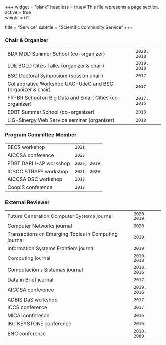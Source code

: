 +++
widget = "blank"
headless = true  # This file represents a page section.
active = true  
weight = 61

title    = "Service"
subtitle = "Scientific Community Service"
+++

### Chair & Organizer
| | |
|---|---|
|BDA MDD Summer School (co-organizer) | `2020, 2018`
|LDE BOLD Cities Talks (organizer & chair) | `2019, 2018`
|BSC Doctoral Symposium (session chair) | `2017`
|Collaborative Workshop UAG-UdeG and BSC (organizer & chair) | `2017`
|FR-BR School on Big Data and Smart Cities (co-organizer) | `2017, 2015`
|EDBT Summer School (co-organizer) | `2013`
|LIG-Sinergy Web Service seminar (organizer) | `2010`


### Program Committee Member
| | |
|---|---|
|BECS workshop | `2021`
|AICCSA conference | `2020`
|EDBT DARLI-AP workshop | `2020, 2019`
|ICSOC STRAPS workshop| `2021, 2020`
|AICCSA DSC workshop | `2019`
|CoopIS conference | `2019`


### External Reviewer
| | |
|---|---|
| Future Generation Computer Systems journal | `2020, 2019`
| Computer Networks journal | `2020`
| Transactions on Emerging Topics in Computing  journal | `2019`
| Information Systems Frontiers  journal | `2019`
| Computing  journal | `2019, 2018`
| Computación y Sistemas  journal | `2018, 2016`
| Data in Brief  journal | `2017`
| AICCSA  conference | `2019, 2016`
| ADBIS DaS workshop | `2017`
| ICCS  conference  | `2017`
| MICAI  conference  | `2016`
| IKC KEYSTONE conference  | `2016`
| ENC conference | `2010, 2009`
